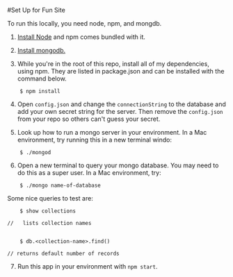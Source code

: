 #Set Up for Fun Site

To run this locally, you need node, npm, and mongdb.  

1. [Install Node](https://nodejs.org/en/download/) and npm comes bundled with it.

2. [Install mongodb.](https://docs.mongodb.com/manual/installation/)


3. While you're in the root of this repo, install all of my dependencies, using npm.  They are listed in package.json and can be installed with the command below.

```
	$ npm install
```
4. Open `config.json` and change the `connectionString` to the database and add your own secret string for the server.  Then remove the `config.json` from your repo so others can't guess your secret.


5. Look up how to run a mongo server in your environment.  In a Mac environment, try running this in a new terminal windo:
```
	$ ./mongod
```

6. Open a new terminal to query your mongo database.  You may need to do this as a super user.  In a Mac environment, try:

```
	$ ./mongo name-of-database
```

Some nice queries to test are:

```
	$ show collections

//   lists collection names


	$ db.<collection-name>.find()

// returns default number of records

```


7. Run this app in your environment with `npm start`.

